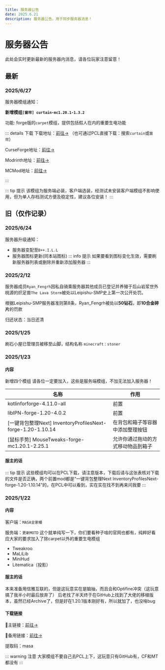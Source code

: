 ```yaml
---
title: 服务器公告
date: 2025.6.21
description: 服务器公告，用于同步服务器消息！
---
```

# 服务器公告
此处会实时更新最新的服务器内消息，请各位玩家注意留意！

## 最新

### 2025/6/27
服务器模组通知：

**新增模组`[窗帘] curtain-mc1.20.1-1.3.2`**

功能: forge版的`carpet`模组，提供包括假人在内的重要生电功能

::: details 下载
下载地址：[前往→](https://www.curseforge.com/api/v1/mods/845348/files/4704521/download)
（也可通过PCL直接下载：搜索`curtain`或`窗帘`）

CurseForge地址：[前往→](https://www.curseforge.com/minecraft/mc-mods/curtain)

Modrinth地址：[前往→](https://modrinth.com/mod/curtain)

MCMod地址：[前往→](https://www.mcmod.cn/class/9907.html)

:::

::: tip 提示
该模组为服务端必装，客户端选装，经测试未安装客户端模组不影响使用，但为单人存档测试方便及稳定性，建议各位安装！
:::




## 旧（仅作记录）

### 2025/6/24
服务器升级通知：
 - 服务器变配至`B++.I.L.L`
 - 服务器图标更新(同本站图标)
::: info 提示
如果要看到图标变化生效，需要刷新服务器列表或删除并重新添加服务器
:::

### 2025/2/12
服务器成员`Ryan_Fengrh`因私自骑乘服务器其他成员已登记并养殖于后山岩浆世外桃源的炽足兽`The Lava Storm`被处以Leipishu-SMP史上第一次公开处罚。

根据Leipishu-SMP服务器准则第8条，Ryan_Fengrh被处以**50钻石**，即**10合金碎片**的罚款

归还状态：当日还清

### 2025/1/25
刷石小屋已管理员被移至山脚，结构名称
`minecraft：stoner`

### 2025/1/23

#### 内容

新增四个模组
请各位一定要加入，这些是服务端模组，不加无法加入服务器！

| 名称 | 作用 |
| ---- | ---- |
| kotlinforforge-4.11.0-all | 前置 |
| libIPN-forge-1.20-4.0.2 | 前置 |
| [一键背包整理Next] InventoryProfilesNext-forge-1.20-1.10.14 | 在背包和箱子等容器中添加整理按钮 |
| [鼠标手势] MouseTweaks-forge-mc1.20.1-2.25.1 | 允许你通过拖动的方式移动物品到箱子 |

#### 服主的话

::: tip 提示
这些模组均可以在PCL下载，请注意版本，下载后请与这张表核对下载的文件是否正确，两个前置mod都是“一键背包整理Next InventoryProfilesNext-forge-1.20-1.10.14”的，在PCL中可以看到，实在实在找不到再来问我要
:::


 

### 2025/1/22

#### 内容

客户端：`MASA全家桶`

服务端：`更新MOTD`
这个就单纯写一下，你们要看种子啥的官网也都有，纯粹好看
应大家的要求加入了除carpet以外的重要生电模组
- Tweakroo
- MaLiLib
- MiniHud
- Litematica（投影）

#### 服主的话
本来准备用信雅互联的，但是这玩意实在是脑抽，而且会和Optifine冲突（这玩意搞了我半小时最后放弃了）
后老找了半天终于在GitHub上找到了大佬的移植版本，虽然已经Archive了，但是好在1.20.1版本刚好有，所以就加了，也没啥bug

#### 下载链接
🔗主链接：[前往→](https://www.123865.com/s/O2wzjv-0CtK3?)

🔗备用链接：[前往→](https://www.123684.com/s/O2wzjv-0CtK3?)

提取码：masa

::: warning 注意
大家模组不要自己去PCL上下，这玩意只有GitHub有，CF和MT都没有
:::


